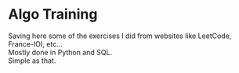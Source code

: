 # Algo Training

Saving here some of the exercises I did from websites like LeetCode, France-IOI, etc...  
Mostly done in Python and SQL.  
Simple as that.
